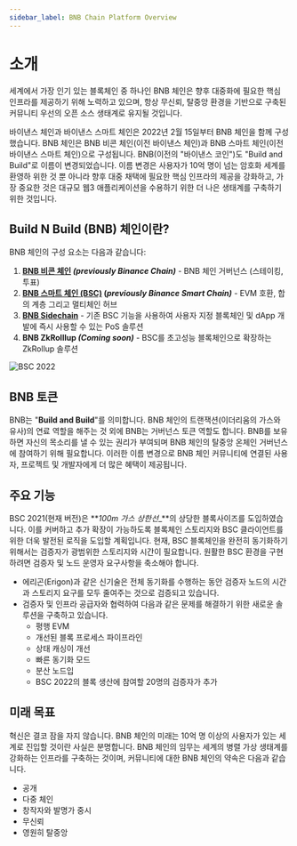 ```yaml
---
sidebar_label: BNB Chain Platform Overview
---
```


# 소개 
세계에서 가장 인기 있는 블록체인 중 하나인 BNB 체인은 향후 대중화에 필요한 핵심 인프라를 제공하기 위해 노력하고 있으며, 항상 무신뢰, 탈중앙 환경을 기반으로 구축된 커뮤니티 우선의 오픈 소스 생태계로 유지될 것입니다.

바이낸스 체인과 바이낸스 스마트 체인은 2022년 2월 15일부터 BNB 체인을 함께 구성했습니다. BNB 체인은 BNB 비콘 체인(이전 바이낸스 체인)과 BNB 스마트 체인(이전 바이낸스 스마트 체인)으로 구성됩니다. BNB(이전의 "바이낸스 코인")도 "Build and Build"로 이름이 변경되었습니다. 이름 변경은 사용자가 10억 명이 넘는 암호화 세계를 환영하 위한 것 뿐 아니라 향후 대중 채택에 필요한 핵심 인프라의 제공을 강화하고, 가장 중요한 것은 대규모 웹3 애플리케이션을 수용하기 위한 더 나은 생태계를 구축하기 위한 것입니다.

## Build N Build (BNB) 체인이란?
BNB 체인의 구성 요소는 다음과 같습니다:
1. **[BNB 비콘 체인](learn/beaconIntro.md) _(previously Binance Chain)_** - BNB 체인 거버넌스 (스테이킹, 투표)
2. **[BNB 스마트 체인 (BSC)](learn/intro.md) (_previously Binance Smart Chain)_** - EVM 호환, 합의 계층 그리고 멀티체인 허브
3. **[BNB Sidechain](BNBSidechain/overview/bs-overview.md)** - 기존 BSC 기능을 사용하여 사용자 지정 블록체인 및 dApp 개발에 즉시 사용할 수 있는 PoS 솔루션
4. **BNB ZkRolllup _(Coming soon)_** -  BSC를 초고성능 블록체인으로 확장하는 ZkRollup 솔루션

![BSC 2022](../static/img/assets/BNBChain2022.png)

## BNB 토큰

BNB는 "**Build and Build**"를 의미합니다. BNB 체인의 트랜잭션(이더리움의 가스와 유사)의 연료 역할을 해주는 것 외에 BNB는 거버넌스 토큰 역할도 합니다. BNB를 보유하면 자신의 목소리를 낼 수 있는 권리가 부여되며 BNB 체인의 탈중앙 온체인 거버넌스에 참여하기 위해 필요합니다. 이러한 이름 변경으로 BNB 체인 커뮤니티에 연결된 사용자, 프로젝트 및 개발자에게 더 많은 혜택이 제공됩니다.

## 주요 기능
BSC 2021(현재 버전)은 **_100m 가스 상한선__**의 상당한 블록사이즈를 도입하였습니다. 이를 커버하고 추가 확장이 가능하도록 블록체인 스토리지와 BSC 클라이언트를 위한 더욱 발전된 로직을 도입할 계획입니다.  현재, BSC 블록체인을 완전히 동기화하기 위해서는 검증자가 광범위한 스토리지와 시간이 필요합니다. 원활한 BSC 환경을 구현하려면 검증자 및 노드 운영자 요구사항을 축소해야 합니다.

- 에리곤(Erigon)과 같은 신기술은 전체 동기화를 수행하는 동안 검증자 노드의 시간과 스토리지 요구를 모두 줄여주는 것으로 검증되고 있습니다. 
- 검증자 및 인프라 공급자와 협력하여 다음과 같은 문제를 해결하기 위한 새로운 솔루션을 구축하고 있습니다.
  - 평행 EVM
  - 개선된 블록 프로세스 파이프라인
  - 상태 캐싱이 개선
  - 빠른 동기화 모드
  - 분산 노드입
  - BSC 2022의 블록 생산에 참여할 20명의 검증자가 추가

## 미래 목표
혁신은 결코 잠을 자지 않습니다. BNB 체인의 미래는 10억 명 이상의 사용자가 있는 세계로 진입할 것이란 사실은 분명합니다. BNB 체인의 임무는 세계의 병렬 가상 생태계를 강화하는 인프라를 구축하는 것이며, 커뮤니티에 대한 BNB 체인의 약속은 다음과 같습니다. 
- 공개
- 다중 체인
- 창작자와 발명가 중시
- 무신뢰
- 영원히 탈중앙
